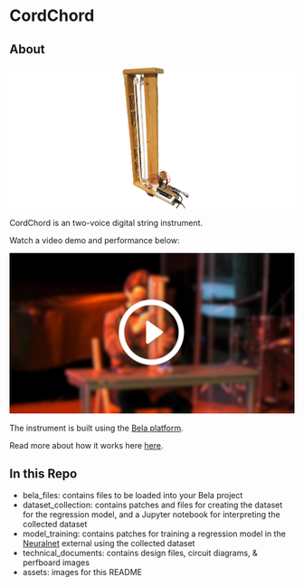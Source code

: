 # CordChord

## About

![CordChord thumbnail image](/assets/cordchord_thumbnail.png)

CordChord is an two-voice digital string instrument.

Watch a video demo and performance below:

[![CordChord video thumbnail](/assets/cordchord_video_thumnail.jpg)](https://youtu.be/kdyKK7qH69U)

The instrument is built using the [Bela platform](https://bela.io/).

Read more about how it works here [here](https://mct-master.github.io/interactive-music/2023/12/01/jackeh-cordchord.html).

## In this Repo

- bela_files: contains files to be loaded into your Bela project
- dataset_collection: contains patches and files for creating the dataset for the regression model, and a Jupyter notebook for interpreting the collected dataset
- model_training: contains patches for training a regression model in the [Neuralnet](https://github.com/alexdrymonitis/neuralnet) external using the collected dataset
- technical_documents: contains design files, circuit diagrams, & perfboard images
- assets: images for this README

